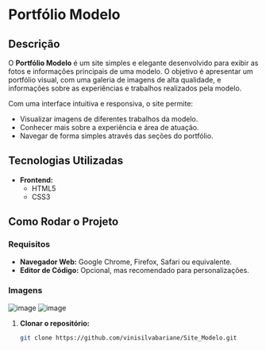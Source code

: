 # Portfólio Modelo
## Descrição

O **Portfólio Modelo** é um site simples e elegante desenvolvido para exibir as fotos e informações principais de uma modelo. O objetivo é apresentar um portfólio visual, com uma galeria de imagens de alta qualidade, e informações sobre as experiências e trabalhos realizados pela modelo.

Com uma interface intuitiva e responsiva, o site permite:
- Visualizar imagens de diferentes trabalhos da modelo.
- Conhecer mais sobre a experiência e área de atuação.
- Navegar de forma simples através das seções do portfólio.

## Tecnologias Utilizadas

- **Frontend:**  
  - HTML5
  - CSS3

## Como Rodar o Projeto

### Requisitos

- **Navegador Web:** Google Chrome, Firefox, Safari ou equivalente.
- **Editor de Código:** Opcional, mas recomendado para personalizações.
  
### Imagens

![image](https://github.com/user-attachments/assets/5f195ab9-1101-4114-92c5-8883dbf26dce)
![image](https://github.com/user-attachments/assets/28ed949d-5085-4d8c-abb5-e8e7313d1a07)


1. **Clonar o repositório:**
   ```bash
   git clone https://github.com/vinisilvabariane/Site_Modelo.git
